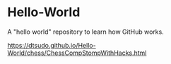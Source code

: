 # Hello-World
A "hello world" repository to learn how GitHub works.


https://dtsudo.github.io/Hello-World/chess/ChessCompStompWithHacks.html
